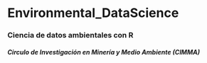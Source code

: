 # Environmental_DataScience
### Ciencia de datos ambientales con R
##### Circulo de Investigación en Minería y Medio Ambiente (CIMMA)
